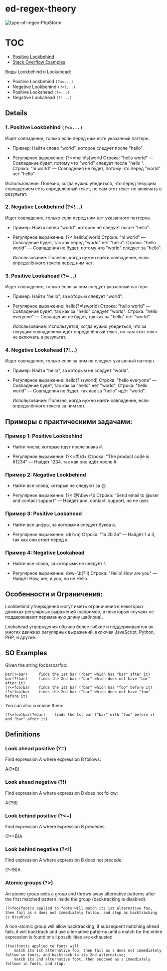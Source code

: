 # ed-regex-theory

![type-of-regex-PhpStorm](https://github.com/user-attachments/assets/c69980c1-79e8-47f7-8cdd-bff8eda5d274)

# TOC

- [Positive Lookbehind](#details)
- [Stack Overflow Examples](#so-examples)

Виды Lookbehind и Lookahead:

- Positive Lookbehind ```(?<=...)```
- Negative Lookbehind ```(?<!...)```
- Positive Lookahead ```(?=...)```
- Negative Lookahead ```(?!...)```

## Details

### 1. Positive Lookbehind ```(?<=...)```

Ищет совпадение, только если перед ним есть указанный паттерн.

- Пример: Найти слово "world", которое следует после "hello".

- Регулярное выражение: (?<=hello\s)world
        Строка: "hello world" — Совпадение будет, потому что "world" следует после "hello ".
        Строка: "hi world" — Совпадения не будет, потому что перед "world" нет "hello".

 Использование: Полезно, когда нужно убедиться, что перед текущим совпадением есть определённый текст, но сам этот текст не включать в результат.

### 2. Negative Lookbehind (?<!...)

Ищет совпадение, только если перед ним нет указанного паттерна.

- Пример: Найти слово "world", которое не следует после "hello".

- Регулярное выражение: (?<!hello\s)world
        Строка: "hi world" — Совпадение будет, так как перед "world" нет "hello".
        Строка: "hello world" — Совпадения не будет, потому что "world" следует за "hello".

    Использование: Полезно, когда нужно найти совпадение, если определённого текста перед ним нет.

### 3. Positive Lookahead (?=...)

Ищет совпадение, только если за ним следует указанный паттерн.

- Пример: Найти "hello", за которым следует "world".

- Регулярное выражение: hello(?=\sworld)
        Строка: "hello world" — Совпадение будет, так как за "hello" следует "world".
        Строка: "hello everyone" — Совпадения не будет, так как за "hello" нет "world".

    Использование: Используется, когда нужно убедиться, что за текущим совпадением идёт определённый текст, но сам этот текст не включать в результат.

### 4. Negative Lookahead (?!...)

Ищет совпадение, только если за ним не следует указанный паттерн.

- Пример: Найти "hello", за которым не следует "world".

- Регулярное выражение: hello(?!\sworld)
        Строка: "hello everyone" — Совпадение будет, так как за "hello" нет "world".
        Строка: "hello world" — Совпадения не будет, так как за "hello" идёт "world".

    Использование: Полезно, когда нужно найти совпадение, если определённого текста за ним нет.

## Примеры с практическими задачами:

### Пример 1: Positive Lookbehind

- Найти числа, которые идут после знака #.

- Регулярное выражение: (?<=#)\d+
        Строка: "The product code is #1234" — Найдёт 1234, так как оно идёт после #.

### Пример 2: Negative Lookbehind

- Найти все слова, которые не следуют за @.

- Регулярное выражение: (?<!@)\b\w+\b
        Строка: "Send email to @user and contact support" — Найдёт and, contact, support, но не user.

### Пример 3: Positive Lookahead

- Найти все цифры, за которыми следует буква a.

- Регулярное выражение: \d(?=a)
        Строка: "1a 2b 3a" — Найдёт 1 и 3, так как они стоят перед a.

### Пример 4: Negative Lookahead

- Найти все слова, за которыми не следует !.

- Регулярное выражение: \b\w+\b(?!\!)
        Строка: "Hello! How are you" — Найдёт How, are, и you, но не Hello.

## Особенности и Ограничения:

Lookbehind утверждения могут иметь ограничения в некоторых движках регулярных выражений (например, в некоторых случаях не поддерживают переменную длину шаблона).

Lookahead утверждения обычно более гибкие и поддерживаются во многих движках регулярных выражений, включая JavaScript, Python, PHP, и другие.



## SO Examples

Given the string foobarbarfoo:

```
bar(?=bar)     finds the 1st bar ("bar" which has "bar" after it)
bar(?!bar)     finds the 2nd bar ("bar" which does not have "bar" after it)
(?<=foo)bar    finds the 1st bar ("bar" which has "foo" before it)
(?<!foo)bar    finds the 2nd bar ("bar" which does not have "foo" before it)
```

You can also combine them:

```
(?<=foo)bar(?=bar)    finds the 1st bar ("bar" with "foo" before it and "bar" after it)
```

## Definitions
### Look ahead positive (?=)

Find expression A where expression B follows:

A(?=B)

### Look ahead negative (?!)

Find expression A where expression B does not follow:

A(?!B)

### Look behind positive (?<=)

Find expression A where expression B precedes:

(?<=B)A

### Look behind negative (?<!)

Find expression A where expression B does not precede:

(?<!B)A

### Atomic groups (?>)

An atomic group exits a group and throws away alternative patterns after the first matched pattern inside the group (backtracking is disabled).

    (?>foo|foot)s applied to foots will match its 1st alternative foo, then fail as s does not immediately follow, and stop as backtracking is disabled

A non-atomic group will allow backtracking; if subsequent matching ahead fails, it will backtrack and use alternative patterns until a match for the entire expression is found or all possibilities are exhausted.

    (foo|foot)s applied to foots will:
        match its 1st alternative foo, then fail as s does not immediately follow in foots, and backtrack to its 2nd alternative;
        match its 2nd alternative foot, then succeed as s immediately follows in foots, and stop.









